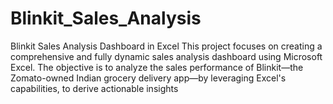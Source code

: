 # Blinkit_Sales_Analysis
Blinkit Sales Analysis Dashboard in Excel This project focuses on creating a comprehensive and fully dynamic sales analysis dashboard using Microsoft Excel. The objective is to analyze the sales performance of Blinkit—the Zomato-owned Indian grocery delivery app—by leveraging Excel's capabilities, to derive actionable insights
